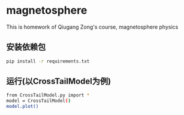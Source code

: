 # magnetosphere
This is homework of Qiugang Zong's course, magnetosphere physics

## 安装依赖包

```bash
pip install -r requirements.txt
```
## 运行(以CrossTailModel为例)

```bash
from CrossTailModel.py import *
model = CrossTailModel()
model.plot()
```
